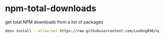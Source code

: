 # npm-total-downloads

get total NPM downloads from a list of packages

```sh
deno install --allow-net https://raw.githubusercontent.com/LeoDog896/npm-total-downloads/main/index.ts --name=npm-total-downloads -f
```
